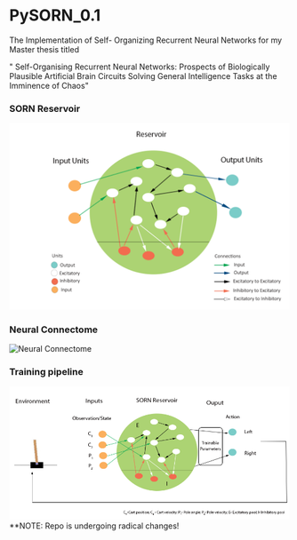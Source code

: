 # PySORN_0.1
The Implementation of Self- Organizing Recurrent Neural Networks for my Master thesis titled

" Self-Organising Recurrent Neural Networks: Prospects of Biologically Plausible Artificial Brain Circuits Solving General Intelligence Tasks at the Imminence of Chaos"
### SORN Reservoir

![SORN Reservoir](https://github.com/Saran-nns/PySORN_0.1/blob/master/doc/images/SORN1.png)

### Neural Connectome
![Neural Connectome](https://github.com/Saran-nns/PySORN_0.1/blob/master/doc/images/neuralcorrelationall.png)

### Training pipeline

![Training Pipeline](https://github.com/Saran-nns/PySORN_0.1/blob/master/doc/images/SORNCartcropped.png)
**NOTE: Repo is undergoing radical changes! 
